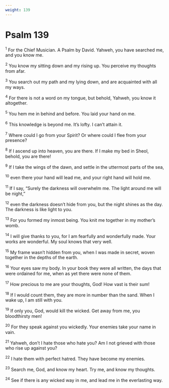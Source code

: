 ```yaml
---
weight: 139
---
```


# Psalm 139

<sup>1</sup> For the Chief Musician. A Psalm by David. Yahweh, you have searched me, and you know me. 

<sup>2</sup> You know my sitting down and my rising up. You perceive my thoughts from afar. 

<sup>3</sup> You search out my path and my lying down, and are acquainted with all my ways. 

<sup>4</sup> For there is not a word on my tongue, but behold, Yahweh, you know it altogether. 

<sup>5</sup> You hem me in behind and before. You laid your hand on me. 

<sup>6</sup> This knowledge is beyond me. It’s lofty. I can’t attain it. 

<sup>7</sup> Where could I go from your Spirit? Or where could I flee from your presence? 

<sup>8</sup> If I ascend up into heaven, you are there. If I make my bed in Sheol, behold, you are there! 

<sup>9</sup> If I take the wings of the dawn, and settle in the uttermost parts of the sea, 

<sup>10</sup> even there your hand will lead me, and your right hand will hold me. 

<sup>11</sup> If I say, “Surely the darkness will overwhelm me. The light around me will be night,” 

<sup>12</sup> even the darkness doesn’t hide from you, but the night shines as the day. The darkness is like light to you. 

<sup>13</sup> For you formed my inmost being. You knit me together in my mother’s womb. 

<sup>14</sup> I will give thanks to you, for I am fearfully and wonderfully made. Your works are wonderful. My soul knows that very well. 

<sup>15</sup> My frame wasn’t hidden from you, when I was made in secret, woven together in the depths of the earth. 

<sup>16</sup> Your eyes saw my body. In your book they were all written, the days that were ordained for me, when as yet there were none of them. 

<sup>17</sup> How precious to me are your thoughts, God! How vast is their sum! 

<sup>18</sup> If I would count them, they are more in number than the sand. When I wake up, I am still with you. 

<sup>19</sup> If only you, God, would kill the wicked. Get away from me, you bloodthirsty men! 

<sup>20</sup> For they speak against you wickedly. Your enemies take your name in vain. 

<sup>21</sup> Yahweh, don’t I hate those who hate you? Am I not grieved with those who rise up against you? 

<sup>22</sup> I hate them with perfect hatred. They have become my enemies. 

<sup>23</sup> Search me, God, and know my heart. Try me, and know my thoughts. 

<sup>24</sup> See if there is any wicked way in me, and lead me in the everlasting way. 


